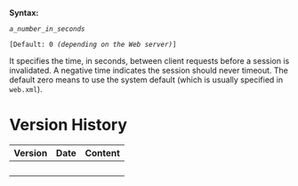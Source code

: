 **Syntax:**

<session-timeout>*`a_number_in_seconds`*</session-timeout>

`[Default: 0 `*`(depending on the Web server)`*`]`

It specifies the time, in seconds, between client requests before a
session is invalidated. A negative time indicates the session should
never timeout. The default zero means to use the system default (which
is usually specified in `web.xml`).

# Version History

| Version | Date | Content |
|---------|------|---------|
|         |      |         |
